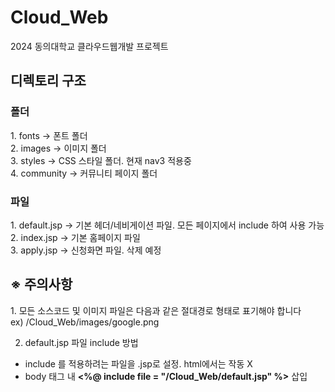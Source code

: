 # Cloud_Web
2024 동의대학교 클라우드웹개발 프로젝트

<h2>디렉토리 구조</h2>
<h3>폴더</h3>
1. fonts -> 폰트 폴더 <br>
2. images -> 이미지 폴더 <br>
3. styles -> CSS 스타일 폴더. 현재 nav3 적용중 <br>
4. community -> 커뮤니티 페이지 폴더 <br>

<h3>파일</h3>
1. default.jsp -> 기본 헤더/네비게이션 파일. 모든 페이지에서 include 하여 사용 가능 <br>
2. index.jsp -> 기본 홈페이지 파일 <br>
3. apply.jsp -> 신청화면 파일. 삭제 예정

<h2> ※ 주의사항 </h2>
1. 모든 소스코드 및 이미지 파일은 다음과 같은 절대경로 형태로 표기해야 합니다 <br>
ex) /Cloud_Web/images/google.png

2. default.jsp 파일 include 방법
- include 를 적용하려는 파일을 .jsp로 설정. html에서는 작동 X
- body 태그 내 **<%@ include file = "/Cloud_Web/default.jsp" %>** 삽입
